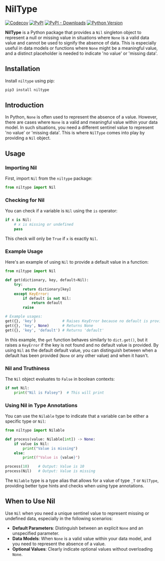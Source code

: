# NilType

[![Codecov](https://img.shields.io/codecov/c/github/tsv1/niltype/master.svg?style=flat-square)](https://codecov.io/gh/tsv1/niltype)
[![PyPI](https://img.shields.io/pypi/v/niltype.svg?style=flat-square)](https://pypi.python.org/pypi/niltype/)
[![PyPI - Downloads](https://img.shields.io/pypi/dm/niltype?style=flat-square)](https://pypi.python.org/pypi/niltype/)
[![Python Version](https://img.shields.io/pypi/pyversions/niltype.svg?style=flat-square)](https://pypi.python.org/pypi/niltype/)

**NilType** is a Python package that provides a `Nil` singleton object to represent a null or missing value in situations where `None` is a valid data value and cannot be used to signify the absence of data. This is especially useful in data models or functions where `None` might be a meaningful value, and a distinct placeholder is needed to indicate 'no value' or 'missing data'.

## Installation

Install `niltype` using pip:

```sh
pip3 install niltype
```

## Introduction

In Python, `None` is often used to represent the absence of a value. However, there are cases where `None` is a valid and meaningful value within your data model. In such situations, you need a different sentinel value to represent 'no value' or 'missing data'. This is where `NilType` comes into play by providing a `Nil` object.

## Usage

### Importing Nil

First, import `Nil` from the `niltype` package:

```python
from niltype import Nil
```

### Checking for Nil

You can check if a variable is `Nil` using the `is` operator:

```python
if x is Nil:
    # x is missing or undefined
    pass
```

This check will only be `True` if `x` is exactly `Nil`.

### Example Usage

Here's an example of using `Nil` to provide a default value in a function:

```python
from niltype import Nil

def get(dictionary, key, default=Nil):
    try:
        return dictionary[key]
    except KeyError:
        if default is not Nil:
            return default
        raise

# Example usages:
get({}, 'key')            # Raises KeyError because no default is provided
get({}, 'key', None)      # Returns None
get({}, 'key', 'default') # Returns 'default'
```

In this example, the `get` function behaves similarly to `dict.get()`, but it raises a `KeyError` if the key is not found and no default value is provided. By using `Nil` as the default default value, you can distinguish between when a default has been provided (`None` or any other value) and when it hasn't.

### Nil and Truthiness

The `Nil` object evaluates to `False` in boolean contexts:

```python
if not Nil:
    print("Nil is Falsey")  # This will print
```

### Using Nil in Type Annotations

You can use the `Nilable` type to indicate that a variable can be either a specific type or `Nil`:

```python
from niltype import Nilable

def process(value: Nilable[int]) -> None:
    if value is Nil:
        print("Value is missing")
    else:
        print(f"Value is {value}")

process(10)    # Output: Value is 10
process(Nil)   # Output: Value is missing
```

The `Nilable` type is a type alias that allows for a value of type `_T` or `NilType`, providing better type hints and checks when using type annotations.

## When to Use Nil

Use `Nil` when you need a unique sentinel value to represent missing or undefined data, especially in the following scenarios:

- **Default Parameters**: Distinguish between an explicit `None` and an unspecified parameter.
- **Data Models**: When `None` is a valid value within your data model, and you need to represent the absence of a value.
- **Optional Values**: Clearly indicate optional values without overloading `None`.
